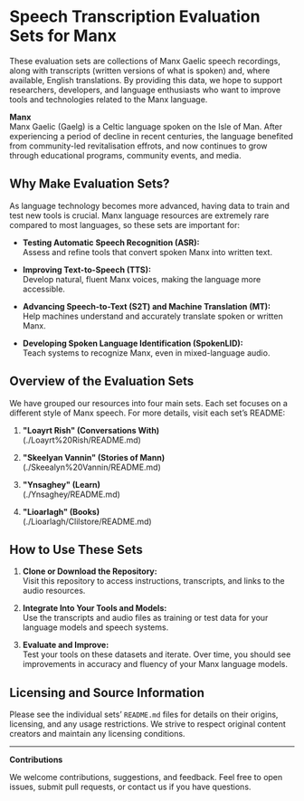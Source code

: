 # Speech Transcription Evaluation Sets for Manx

These evaluation sets are collections of Manx Gaelic speech recordings, along with transcripts (written versions of what is spoken) and, where available, English translations. By providing this data, we hope to support researchers, developers, and language enthusiasts who want to improve tools and technologies related to the Manx language.

**Manx**  
Manx Gaelic (Gaelg) is a Celtic language spoken on the Isle of Man. After experiencing a period of decline in recent centuries, the language benefited from community-led revitalisation effrots, and now continues to grow through educational programs, community events, and media.

## Why Make Evaluation Sets?

As language technology becomes more advanced, having data to train and test new tools is crucial. Manx language resources are extremely rare compared to most languages, so these sets are important for:

- **Testing Automatic Speech Recognition (ASR):**  
  Assess and refine tools that convert spoken Manx into written text.

- **Improving Text-to-Speech (TTS):**  
  Develop natural, fluent Manx voices, making the language more accessible.

- **Advancing Speech-to-Text (S2T) and Machine Translation (MT):**  
  Help machines understand and accurately translate spoken or written Manx.

- **Developing Spoken Language Identification (SpokenLID):**  
  Teach systems to recognize Manx, even in mixed-language audio.

## Overview of the Evaluation Sets

We have grouped our resources into four main sets. Each set focuses on a different style of Manx speech. For more details, visit each set’s README:

1. **"Loayrt Rish" (Conversations With)**  
   (./Loayrt%20Rish/README.md)

2. **"Skeelyan Vannin" (Stories of Mann)**  
   (./Skeealyn%20Vannin/README.md)

4. **"Ynsaghey" (Learn)**  
   (./Ynsaghey/README.md)

5. **"Lioarlagh" (Books)**  
   (./Lioarlagh/Clilstore/README.md)

## How to Use These Sets

1. **Clone or Download the Repository:**  
   Visit this repository to access instructions, transcripts, and links to the audio resources.

2. **Integrate Into Your Tools and Models:**  
   Use the transcripts and audio files as training or test data for your language models and speech systems.

3. **Evaluate and Improve:**  
   Test your tools on these datasets and iterate. Over time, you should see improvements in accuracy and fluency of your Manx language models.

## Licensing and Source Information

Please see the individual sets’ `README.md` files for details on their origins, licensing, and any usage restrictions. We strive to respect original content creators and maintain any licensing conditions.

---

**Contributions**

We welcome contributions, suggestions, and feedback. Feel free to open issues, submit pull requests, or contact us if you have questions.
